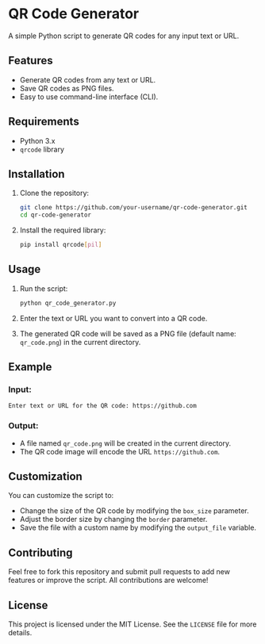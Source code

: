 # QR Code Generator

A simple Python script to generate QR codes for any input text or URL.

## Features
- Generate QR codes from any text or URL.
- Save QR codes as PNG files.
- Easy to use command-line interface (CLI).

## Requirements
- Python 3.x
- `qrcode` library

## Installation
1. Clone the repository:
   ```bash
   git clone https://github.com/your-username/qr-code-generator.git
   cd qr-code-generator
   ```

2. Install the required library:
   ```bash
   pip install qrcode[pil]
   ```

## Usage
1. Run the script:
   ```bash
   python qr_code_generator.py
   ```

2. Enter the text or URL you want to convert into a QR code.

3. The generated QR code will be saved as a PNG file (default name: `qr_code.png`) in the current directory.

## Example
### Input:
```text
Enter text or URL for the QR code: https://github.com
```

### Output:
- A file named `qr_code.png` will be created in the current directory.
- The QR code image will encode the URL `https://github.com`.

## Customization
You can customize the script to:
- Change the size of the QR code by modifying the `box_size` parameter.
- Adjust the border size by changing the `border` parameter.
- Save the file with a custom name by modifying the `output_file` variable.

## Contributing
Feel free to fork this repository and submit pull requests to add new features or improve the script. All contributions are welcome!

## License
This project is licensed under the MIT License. See the `LICENSE` file for more details.

